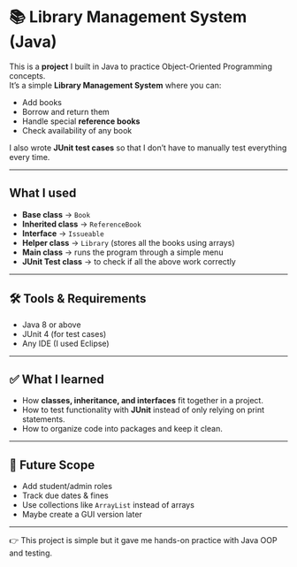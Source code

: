 # 📚 Library Management System (Java)

This is a **project** I built in Java to practice Object-Oriented Programming concepts.  
It’s a simple **Library Management System** where you can:  
- Add books  
- Borrow and return them  
- Handle special **reference books** 
- Check availability of any book  

I also wrote **JUnit test cases** so that I don’t have to manually test everything every time.  

---

##  What I used
- **Base class** → `Book`  
- **Inherited class** → `ReferenceBook`  
- **Interface** → `Issueable`  
- **Helper class** → `Library` (stores all the books using arrays)  
- **Main class** → runs the program through a simple menu  
- **JUnit Test class** → to check if all the above work correctly  

---
## 🛠 Tools & Requirements
- Java 8 or above  
- JUnit 4 (for test cases)  
- Any IDE (I used Eclipse)  

---

## ✅ What I learned
- How **classes, inheritance, and interfaces** fit together in a project.  
- How to test functionality with **JUnit** instead of only relying on print statements.  
- How to organize code into packages and keep it clean.  

---

## 🌱 Future Scope
- Add student/admin roles  
- Track due dates & fines  
- Use collections like `ArrayList` instead of arrays  
- Maybe create a GUI version later  

---

👉 This project is simple but it gave me hands-on practice with Java OOP and testing.  

